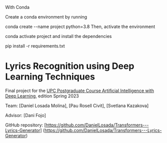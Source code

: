 With Conda

Create a conda environment by running

conda create --name project python=3.8
Then, activate the environment

conda activate project
and install the dependencies

pip install -r requirements.txt

# Lyrics Recognition using Deep Learning Techniques

Final project for the [UPC Postgraduate Course Artificial Intelligence with Deep Learning](https://www.talent.upc.edu/ing/estudis/formacio/curs/310400/postgraduate-course-artificial-intelligence-deep-learning/), edition Spring 2023

Team: [Daniel Losada Molina], [Pau Rosell Civit], [Svetlana Kazakova]

Advisor: [Dani Fojo]

GitHub repository: [https://github.com/DanielLosada/Transformers---Lyrics-Generator] (https://github.com/DanielLosada/Transformers---Lyrics-Generator)
